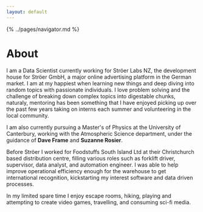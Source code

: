```yaml
---
layout: default
---
```


{% ../pages/navigator.md %}

# About

I am a Data Scientist currently working for Ströer Labs NZ, the development house for Ströer GmbH, a major online advertising platform in the German market. 
I am at my happiest when learning new things and deep diving into random topics with passionate individuals. 
I love problem solving and the challenge of breaking down complex topics into digestable chunks, naturaly, mentoring has been something that I have enjoyed picking up over the past few years taking on interns each summer and volunteering in the local community.

I am also currently pursuing a Master's of Physics at the University of Canterbury, working with the Atmospheric Science department, under the guidance of **Dave Frame** and **Suzanne Rosier**.

Before Ströer I worked for Foodstuffs South Island Ltd at their Christchurch based distribution centre, filling various roles such as forklift driver, supervisor, data analyst, and automation engineer. 
I was able to help improve operational efficiency enough for the warehouse to get international recognition, kickstarting my interest software and data driven processes.

In my limited spare time I enjoy escape rooms, hiking, playing and attempting to create video games, travelling, and consuming sci-fi media.   
